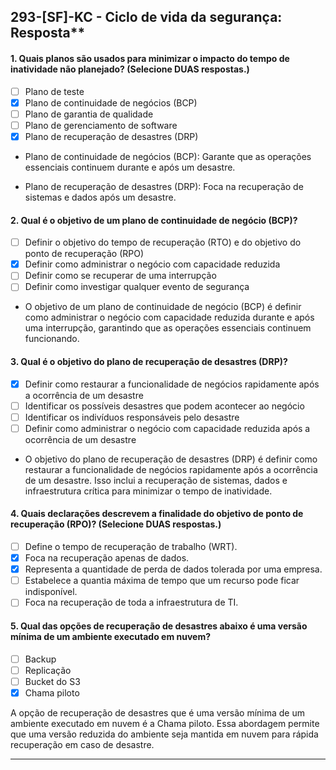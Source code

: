 ##  293-[SF]-KC - Ciclo de vida da segurança: Resposta**  

#### 1. Quais planos são usados para minimizar o impacto do tempo de inatividade não planejado? (Selecione DUAS respostas.)

- [ ] Plano de teste
- [x] Plano de continuidade de negócios (BCP)
- [ ] Plano de garantia de qualidade
- [ ] Plano de gerenciamento de software
- [x] Plano de recuperação de desastres (DRP)

- Plano de continuidade de negócios (BCP): Garante que as operações essenciais continuem durante e após um desastre.

- Plano de recuperação de desastres (DRP): Foca na recuperação de sistemas e dados após um desastre.

#### 2. Qual é o objetivo de um plano de continuidade de negócio (BCP)?

- [ ] Definir o objetivo do tempo de recuperação (RTO) e do objetivo do ponto de recuperação (RPO)
- [x] Definir como administrar o negócio com capacidade reduzida
- [ ] Definir como se recuperar de uma interrupção
- [ ] Definir como investigar qualquer evento de segurança

- O objetivo de um plano de continuidade de negócio (BCP) é definir como administrar o negócio com capacidade reduzida durante e após uma interrupção, garantindo que as operações essenciais continuem funcionando.

#### 3. Qual é o objetivo do plano de recuperação de desastres (DRP)?

- [x] Definir como restaurar a funcionalidade de negócios rapidamente após a ocorrência de um desastre
- [ ] Identificar os possíveis desastres que podem acontecer ao negócio
- [ ] Identificar os indivíduos responsáveis pelo desastre
- [ ] Definir como administrar o negócio com capacidade reduzida após a ocorrência de um desastre
 
- O objetivo do plano de recuperação de desastres (DRP) é definir como restaurar a funcionalidade de negócios rapidamente após a ocorrência de um desastre. Isso inclui a recuperação de sistemas, dados e infraestrutura crítica para minimizar o tempo de inatividade.

#### 4. Quais declarações descrevem a finalidade do objetivo de ponto de recuperação (RPO)? (Selecione DUAS respostas.)

- [ ] Define o tempo de recuperação de trabalho (WRT).
- [x] Foca na recuperação apenas de dados.
- [x] Representa a quantidade de perda de dados tolerada por uma empresa.
- [ ] Estabelece a quantia máxima de tempo que um recurso pode ficar indisponível.
- [ ] Foca na recuperação de toda a infraestrutura de TI.

#### 5. Qual das opções de recuperação de desastres abaixo é uma versão mínima de um ambiente executado em nuvem?

- [ ] Backup
- [ ] Replicação
- [ ] Bucket do S3
- [x] Chama piloto

A opção de recuperação de desastres que é uma versão mínima de um ambiente executado em nuvem é a Chama piloto. Essa abordagem permite que uma versão reduzida do ambiente seja mantida em nuvem para rápida recuperação em caso de desastre.

---